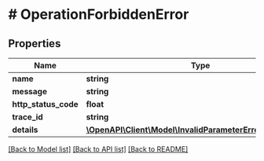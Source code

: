 # # OperationForbiddenError

## Properties

| Name                 | Type                                                                                                  | Description | Notes      |
| -------------------- | ----------------------------------------------------------------------------------------------------- | ----------- | ---------- |
| **name**             | **string**                                                                                            |             |
| **message**          | **string**                                                                                            |             |
| **http_status_code** | **float**                                                                                             |             |
| **trace_id**         | **string**                                                                                            |             |
| **details**          | [**\OpenAPI\Client\Model\InvalidParameterErrorDetailsInner[]**](InvalidParameterErrorDetailsInner.md) |             | [optional] |

[[Back to Model list]](../../README.md#models) [[Back to API list]](../../README.md#endpoints) [[Back to README]](../../README.md)
